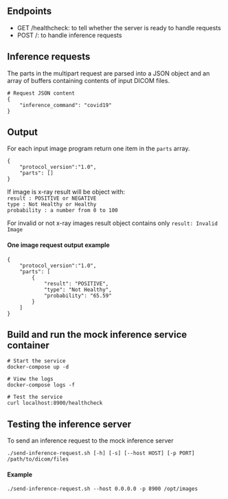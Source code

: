## Endpoints

- GET /healthcheck: to tell whether the server is ready to handle requests  
- POST /: to handle inference requests

## Inference requests

The parts in the multipart request are parsed into a JSON object and an array of buffers containing contents of input DICOM files.
```
# Request JSON content
{
    "inference_command": "covid19"
}
```

## Output 
For each input image program return one item in the `parts` array. 
```
{
    "protocol_version":"1.0",
    "parts": []
}
```

If image is x-ray result will be object with:  
`result : POSITIVE or NEGATIVE`  
`type : Not Healthy or Healthy`  
`probability : a number from 0 to 100`  

For invalid or not x-ray images result object contains only  `result: Invalid Image`

#### One image request output example
```
{
    "protocol_version":"1.0",
    "parts": [
        {
            "result": "POSITIVE", 
            "type": "Not Healthy", 
            "probability": "65.59"
        }
    ]
}
```

## Build and run the mock inference service container

```
# Start the service
docker-compose up -d

# View the logs
docker-compose logs -f

# Test the service
curl localhost:8900/healthcheck
```
    
## Testing the inference server

To send an inference request to the mock inference server
```
./send-inference-request.sh [-h] [-s] [--host HOST] [-p PORT] /path/to/dicom/files
```
#### Example

```
./send-inference-request.sh --host 0.0.0.0 -p 8900 /opt/images
```